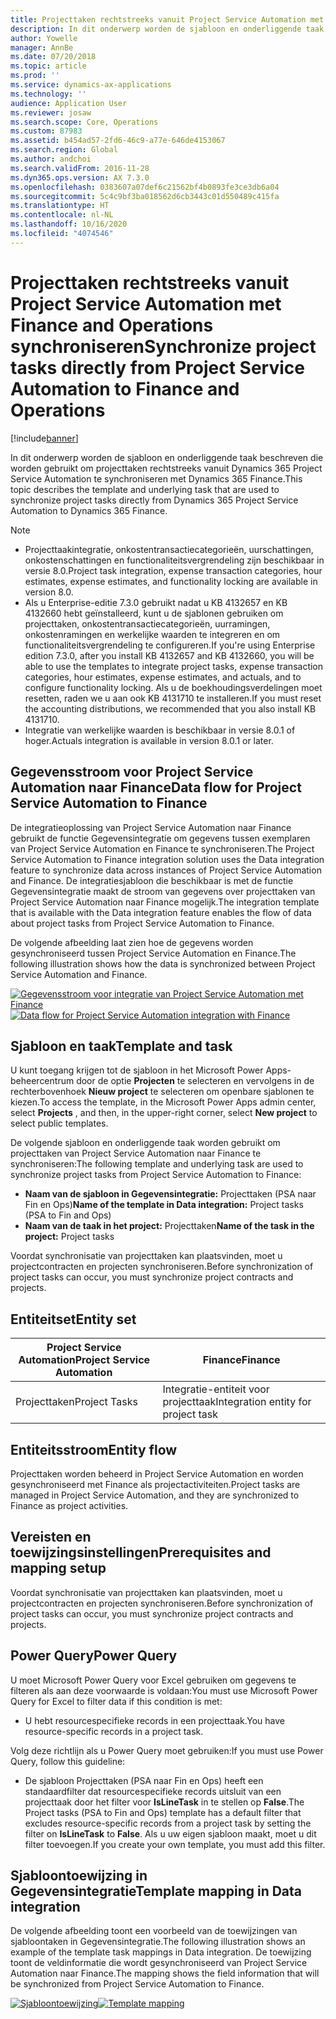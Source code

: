 ```yaml
---
title: Projecttaken rechtstreeks vanuit Project Service Automation met Finance and Operations synchroniseren
description: In dit onderwerp worden de sjabloon en onderliggende taak beschreven die worden gebruikt om projecttaken rechtstreeks vanuit Microsoft Dynamics 365 Project Service Automation te synchroniseren met Dynamics 365 Finance.
author: Yowelle
manager: AnnBe
ms.date: 07/20/2018
ms.topic: article
ms.prod: ''
ms.service: dynamics-ax-applications
ms.technology: ''
audience: Application User
ms.reviewer: josaw
ms.search.scope: Core, Operations
ms.custom: 87983
ms.assetid: b454ad57-2fd6-46c9-a77e-646de4153067
ms.search.region: Global
ms.author: andchoi
ms.search.validFrom: 2016-11-28
ms.dyn365.ops.version: AX 7.3.0
ms.openlocfilehash: 0383607a07def6c21562bf4b0893fe3ce3db6a04
ms.sourcegitcommit: 5c4c9bf3ba018562d6cb3443c01d550489c415fa
ms.translationtype: HT
ms.contentlocale: nl-NL
ms.lasthandoff: 10/16/2020
ms.locfileid: "4074546"
---
```

# <a name="synchronize-project-tasks-directly-from-project-service-automation-to-finance-and-operations"></a><span data-ttu-id="7e4e1-103">Projecttaken rechtstreeks vanuit Project Service Automation met Finance and Operations synchroniseren</span><span class="sxs-lookup"><span data-stu-id="7e4e1-103">Synchronize project tasks directly from Project Service Automation to Finance and Operations</span></span>

[!include[banner](../includes/banner.md)]

<span data-ttu-id="7e4e1-104">In dit onderwerp worden de sjabloon en onderliggende taak beschreven die worden gebruikt om projecttaken rechtstreeks vanuit Dynamics 365 Project Service Automation te synchroniseren met Dynamics 365 Finance.</span><span class="sxs-lookup"><span data-stu-id="7e4e1-104">This topic describes the template and underlying task that are used to synchronize project tasks directly from Dynamics 365 Project Service Automation to Dynamics 365 Finance.</span></span>

> [!NOTE]
> - <span data-ttu-id="7e4e1-105">Projecttaakintegratie, onkostentransactiecategorieën, uurschattingen, onkostenschattingen en functionaliteitsvergrendeling zijn beschikbaar in versie 8.0.</span><span class="sxs-lookup"><span data-stu-id="7e4e1-105">Project task integration, expense transaction categories, hour estimates, expense estimates, and functionality locking are available in version 8.0.</span></span>
> - <span data-ttu-id="7e4e1-106">Als u Enterprise-editie 7.3.0 gebruikt nadat u KB 4132657 en KB 4132660 hebt geïnstalleerd, kunt u de sjablonen gebruiken om projecttaken, onkostentransactiecategorieën, uurramingen, onkostenramingen en werkelijke waarden te integreren en om functionaliteitsvergrendeling te configureren.</span><span class="sxs-lookup"><span data-stu-id="7e4e1-106">If you're using Enterprise edition 7.3.0, after you install KB 4132657 and KB 4132660, you will be able to use the templates to integrate project tasks, expense transaction categories, hour estimates, expense estimates, and actuals, and to configure functionality locking.</span></span> <span data-ttu-id="7e4e1-107">Als u de boekhoudingsverdelingen moet resetten, raden we u aan ook KB 4131710 te installeren.</span><span class="sxs-lookup"><span data-stu-id="7e4e1-107">If you must reset the accounting distributions, we recommended that you also install KB 4131710.</span></span>
> - <span data-ttu-id="7e4e1-108">Integratie van werkelijke waarden is beschikbaar in versie 8.0.1 of hoger.</span><span class="sxs-lookup"><span data-stu-id="7e4e1-108">Actuals integration is available in version 8.0.1 or later.</span></span>

## <a name="data-flow-for-project-service-automation-to-finance"></a><span data-ttu-id="7e4e1-109">Gegevensstroom voor Project Service Automation naar Finance</span><span class="sxs-lookup"><span data-stu-id="7e4e1-109">Data flow for Project Service Automation to Finance</span></span>

<span data-ttu-id="7e4e1-110">De integratieoplossing van Project Service Automation naar Finance gebruikt de functie Gegevensintegratie om gegevens tussen exemplaren van Project Service Automation en Finance te synchroniseren.</span><span class="sxs-lookup"><span data-stu-id="7e4e1-110">The Project Service Automation to Finance integration solution uses the Data integration feature to synchronize data across instances of Project Service Automation and Finance.</span></span> <span data-ttu-id="7e4e1-111">De integratiesjabloon die beschikbaar is met de functie Gegevensintegratie maakt de stroom van gegevens over projecttaken van Project Service Automation naar Finance mogelijk.</span><span class="sxs-lookup"><span data-stu-id="7e4e1-111">The integration template that is available with the Data integration feature enables the flow of data about project tasks from Project Service Automation to Finance.</span></span>

<span data-ttu-id="7e4e1-112">De volgende afbeelding laat zien hoe de gegevens worden gesynchroniseerd tussen Project Service Automation en Finance.</span><span class="sxs-lookup"><span data-stu-id="7e4e1-112">The following illustration shows how the data is synchronized between Project Service Automation and Finance.</span></span>

<span data-ttu-id="7e4e1-113">[![Gegevensstroom voor integratie van Project Service Automation met Finance](./media/ProjectTasksFlow.png)](./media/ProjectTasksFlow.png)</span><span class="sxs-lookup"><span data-stu-id="7e4e1-113">[![Data flow for Project Service Automation integration with Finance](./media/ProjectTasksFlow.png)](./media/ProjectTasksFlow.png)</span></span>

## <a name="template-and-task"></a><span data-ttu-id="7e4e1-114">Sjabloon en taak</span><span class="sxs-lookup"><span data-stu-id="7e4e1-114">Template and task</span></span>

<span data-ttu-id="7e4e1-115">U kunt toegang krijgen tot de sjabloon in het Microsoft Power Apps-beheercentrum door de optie **Projecten** te selecteren en vervolgens in de rechterbovenhoek **Nieuw project** te selecteren om openbare sjablonen te kiezen.</span><span class="sxs-lookup"><span data-stu-id="7e4e1-115">To access the template, in the Microsoft Power Apps admin center, select **Projects** , and then, in the upper-right corner, select **New project** to select public templates.</span></span>

<span data-ttu-id="7e4e1-116">De volgende sjabloon en onderliggende taak worden gebruikt om projecttaken van Project Service Automation naar Finance te synchroniseren:</span><span class="sxs-lookup"><span data-stu-id="7e4e1-116">The following template and underlying task are used to synchronize project tasks from Project Service Automation to Finance:</span></span>

- <span data-ttu-id="7e4e1-117">**Naam van de sjabloon in Gegevensintegratie:** Projecttaken (PSA naar Fin en Ops)</span><span class="sxs-lookup"><span data-stu-id="7e4e1-117">**Name of the template in Data integration:** Project tasks (PSA to Fin and Ops)</span></span>
- <span data-ttu-id="7e4e1-118">**Naam van de taak in het project:** Projecttaken</span><span class="sxs-lookup"><span data-stu-id="7e4e1-118">**Name of the task in the project:** Project tasks</span></span>

<span data-ttu-id="7e4e1-119">Voordat synchronisatie van projecttaken kan plaatsvinden, moet u projectcontracten en projecten synchroniseren.</span><span class="sxs-lookup"><span data-stu-id="7e4e1-119">Before synchronization of project tasks can occur, you must synchronize project contracts and projects.</span></span>

## <a name="entity-set"></a><span data-ttu-id="7e4e1-120">Entiteitset</span><span class="sxs-lookup"><span data-stu-id="7e4e1-120">Entity set</span></span>

| <span data-ttu-id="7e4e1-121">Project Service Automation</span><span class="sxs-lookup"><span data-stu-id="7e4e1-121">Project Service Automation</span></span> | <span data-ttu-id="7e4e1-122">Finance</span><span class="sxs-lookup"><span data-stu-id="7e4e1-122">Finance</span></span>                             |
|----------------------------|-------------------------------------|
| <span data-ttu-id="7e4e1-123">Projecttaken</span><span class="sxs-lookup"><span data-stu-id="7e4e1-123">Project Tasks</span></span>              | <span data-ttu-id="7e4e1-124">Integratie-entiteit voor projecttaak</span><span class="sxs-lookup"><span data-stu-id="7e4e1-124">Integration entity for project task</span></span> |

## <a name="entity-flow"></a><span data-ttu-id="7e4e1-125">Entiteitsstroom</span><span class="sxs-lookup"><span data-stu-id="7e4e1-125">Entity flow</span></span>

<span data-ttu-id="7e4e1-126">Projecttaken worden beheerd in Project Service Automation en worden gesynchroniseerd met Finance als projectactiviteiten.</span><span class="sxs-lookup"><span data-stu-id="7e4e1-126">Project tasks are managed in Project Service Automation, and they are synchronized to Finance as project activities.</span></span>

## <a name="prerequisites-and-mapping-setup"></a><span data-ttu-id="7e4e1-127">Vereisten en toewijzingsinstellingen</span><span class="sxs-lookup"><span data-stu-id="7e4e1-127">Prerequisites and mapping setup</span></span>

<span data-ttu-id="7e4e1-128">Voordat synchronisatie van projecttaken kan plaatsvinden, moet u projectcontracten en projecten synchroniseren.</span><span class="sxs-lookup"><span data-stu-id="7e4e1-128">Before synchronization of project tasks can occur, you must synchronize project contracts and projects.</span></span>

## <a name="power-query"></a><span data-ttu-id="7e4e1-129">Power Query</span><span class="sxs-lookup"><span data-stu-id="7e4e1-129">Power Query</span></span>

<span data-ttu-id="7e4e1-130">U moet Microsoft Power Query voor Excel gebruiken om gegevens te filteren als aan deze voorwaarde is voldaan:</span><span class="sxs-lookup"><span data-stu-id="7e4e1-130">You must use Microsoft Power Query for Excel to filter data if this condition is met:</span></span>

- <span data-ttu-id="7e4e1-131">U hebt resourcespecifieke records in een projecttaak.</span><span class="sxs-lookup"><span data-stu-id="7e4e1-131">You have resource-specific records in a project task.</span></span>

<span data-ttu-id="7e4e1-132">Volg deze richtlijn als u Power Query moet gebruiken:</span><span class="sxs-lookup"><span data-stu-id="7e4e1-132">If you must use Power Query, follow this guideline:</span></span>

- <span data-ttu-id="7e4e1-133">De sjabloon Projecttaken (PSA naar Fin en Ops) heeft een standaardfilter dat resourcespecifieke records uitsluit van een projecttaak door het filter voor **IsLineTask** in te stellen op **False**.</span><span class="sxs-lookup"><span data-stu-id="7e4e1-133">The Project tasks (PSA to Fin and Ops) template has a default filter that excludes resource-specific records from a project task by setting the filter on **IsLineTask** to **False**.</span></span> <span data-ttu-id="7e4e1-134">Als u uw eigen sjabloon maakt, moet u dit filter toevoegen.</span><span class="sxs-lookup"><span data-stu-id="7e4e1-134">If you create your own template, you must add this filter.</span></span>

## <a name="template-mapping-in-data-integration"></a><span data-ttu-id="7e4e1-135">Sjabloontoewijzing in Gegevensintegratie</span><span class="sxs-lookup"><span data-stu-id="7e4e1-135">Template mapping in Data integration</span></span>

<span data-ttu-id="7e4e1-136">De volgende afbeelding toont een voorbeeld van de toewijzingen van sjabloontaken in Gegevensintegratie.</span><span class="sxs-lookup"><span data-stu-id="7e4e1-136">The following illustration shows an example of the template task mappings in Data integration.</span></span> <span data-ttu-id="7e4e1-137">De toewijzing toont de veldinformatie die wordt gesynchroniseerd van Project Service Automation naar Finance.</span><span class="sxs-lookup"><span data-stu-id="7e4e1-137">The mapping shows the field information that will be synchronized from Project Service Automation to Finance.</span></span>

<span data-ttu-id="7e4e1-138">[![Sjabloontoewijzing](./media/ProjectTasksMapping.png)](./media/ProjectTasksMapping.png)</span><span class="sxs-lookup"><span data-stu-id="7e4e1-138">[![Template mapping](./media/ProjectTasksMapping.png)](./media/ProjectTasksMapping.png)</span></span>
